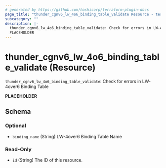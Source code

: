 ```yaml
---
# generated by https://github.com/hashicorp/terraform-plugin-docs
page_title: "thunder_cgnv6_lw_4o6_binding_table_validate Resource - terraform-provider-thunder"
subcategory: ""
description: |-
  thunder_cgnv6_lw_4o6_binding_table_validate: Check for errors in LW-4over6 Binding Table
  PLACEHOLDER
---
```


# thunder_cgnv6_lw_4o6_binding_table_validate (Resource)

`thunder_cgnv6_lw_4o6_binding_table_validate`: Check for errors in LW-4over6 Binding Table

__PLACEHOLDER__



<!-- schema generated by tfplugindocs -->
## Schema

### Optional

- `binding_name` (String) LW-4over6 Binding Table Name

### Read-Only

- `id` (String) The ID of this resource.


